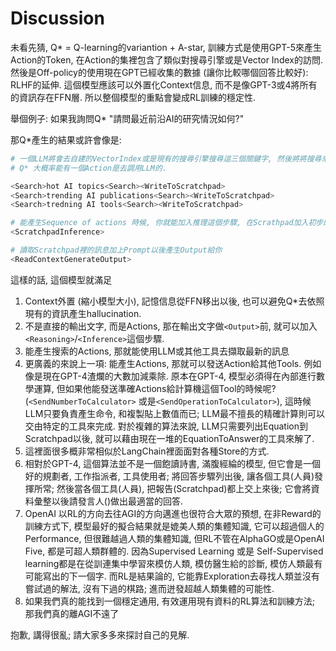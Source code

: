 # Discussion

未看先猜, Q* = Q-learning的variantion + A-star, 訓練方式是使用GPT-5來產生Action的Token, 在Action的集裡包含了類似對搜尋引擎或是Vector Index的訪問. 然後是Off-policy的使用現在GPT已經收集的數據 (讓你比較哪個回答比較好): RLHF的延伸. 這個模型應該可以外置化Context信息, 而不是像GPT-3或4將所有的資訊存在FFN層. 所以整個模型的重點會變成RL訓練的穩定性. 

舉個例子: 如果我詢問Q* "請問最近前沿AI的研究情況如何?"

那Q*產生的結果或許會像是:

```python
# 一個LLM將會去自建的VectorIndex或是現有的搜尋引擎搜尋這三個關鍵字, 然後將將搜尋來的訊息依照你的Prompt來整合進scratchpad. 
# Q* 大概率能有一個Action是去調用LLM的.

<Search>hot AI topics<Search><WriteToScratchpad>
<Search>trending AI publications<Search><WriteToScratchpad>
<Search>tredning AI tools<Search><WriteToScratchpad>

# 能產生Sequence of actions 時候, 你就能加入推理這個步驟, 在Scrathpad加入初步的解答(草稿)
<ScratchpadInference>

# 讀取Scratchpad裡的訊息加上Prompt以後產生Output給你
<ReadContextGenerateOutput> 
```

這樣的話, 這個模型就滿足

1. Context外置 (縮小模型大小), 記憶信息從FFN移出以後, 也可以避免Q*去依照現有的資訊產生hallucination.
2. 不是直接的輸出文字, 而是Actions, 那在輸出文字做`<Output>`前, 就可以加入`<Reasoning>`/`<Inference>`這個步驟. 
3. 能產生搜索的Actions, 那就能使用LLM或其他工具去擷取最新的訊息
4. 更廣義的來說上一項: 能產生Actions, 那就可以發送Action給其他Tools. 例如像是現在GPT-4渣爛的大數加減乘除. 原本在GPT-4, 模型必須得在內部進行數學運算, 但如果他能發送準確Actions給計算機這個Tool的時候呢?(`<SendNumberToCalculator>` 或是`<SendOperationToCalculator>`), 這時候LLM只要負責產生命令, 和複製貼上數值而已; LLM最不擅長的精確計算則可以交由特定的工具來完成. 對於複雜的算法來說, LLM只需要列出Equation到Scratchpad以後, 就可以藉由現在一堆的EquationToAnswer的工具來解了.
5. 這裡面很多概非常相似於LangChain裡面面對各種Store的方式.
6. 相對於GPT-4, 這個算法並不是一個飽讀詩書, 滿腹經綸的模型, 但它會是一個好的規劃者, 工作指派者, 工具使用者; 將回答步驟列出後, 讓各個工具(人員)發揮所常; 然後當各個工具(人員), 把報告(Scratchpad)都上交上來後; 它會將資料彙整以後請發言人(<Output>)做出最適當的回答. 
7. OpenAI 以RL的方向去往AGI的方向邁進也很符合大眾的預想, 在非Reward的訓練方式下, 模型最好的擬合結果就是媲美人類的集體知識, 它可以超過個人的Performance, 但很難越過人類的集體知識, 但RL不管在AlphaGO或是OpenAI Five, 都是可超人類群體的. 因為Supervised Learning 或是 Self-Supervised learning都是在從訓連集中學習來模仿人類, 模仿醫生給的診斷, 模仿人類最有可能寫出的下一個字. 而RL是結果論的, 它能靠Exploration去尋找人類並沒有嘗試過的解法, 沒有下過的棋路; 進而迸發超越人類集體的可能性. 
8. 如果我們真的能找到一個穩定通用, 有效運用現有資料的RL算法和訓練方法; 那我們真的離AGI不遠了

抱歉, 講得很亂; 請大家多多來探討自己的見解.
